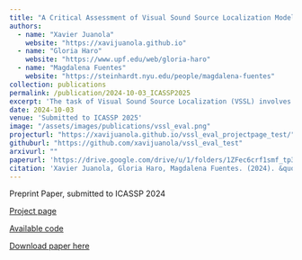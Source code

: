 ```yaml
---
title: "A Critical Assessment of Visual Sound Source Localization Models Including Negative Audio"
authors:
  - name: "Xavier Juanola"
    website: "https://xavijuanola.github.io"
  - name: "Gloria Haro"
    website: "https://www.upf.edu/web/gloria-haro"
  - name: "Magdalena Fuentes"
    website: "https://steinhardt.nyu.edu/people/magdalena-fuentes"
collection: publications
permalink: /publication/2024-10-03_ICASSP2025
excerpt: 'The task of Visual Sound Source Localization (VSSL) involves identifying the location of sound sources in visual scenes, integrating audio-visual data for enhanced scene understanding. Despite advancements in state-of-the-art (SOTA) models, we observe three critical flaws: i) The evaluation of the models is mainly focused in sounds produced by objects that are visible in the image, ii) The evaluation often assumes a prior knowledge of the size of the sounding object, and iii) No universal threshold for localization in real-world scenarios is established, as previous approaches only consider positive examples without accounting for both positive and negative cases. In this paper, we introduce a novel test set and metrics designed to complete the current standard evaluation of VSSL models by testing them in scenarios where none of the objects in the image corresponds to the audio input, i.e. a negative audio. We consider three types of negative audio: silence, noise and offscreen. Our analysis reveals that numerous SOTA models fail to appropriately adjust their predictions based on audio input, suggesting that these models may not be leveraging audio information as intended. Additionally, we provide a comprehensive analysis of the range of maximum values in the estimated audio-visual similarity maps, in both positive and negative audio cases, and show that most of the models are not discriminative enough, making them unfit to choose a universal threshold appropriate to perform sound localization without any a priori information of the sounding object, that is, object size and visibility.'
date: 2024-10-03
venue: 'Submitted to ICASSP 2025'
image: "/assets/images/publications/vssl_eval.png"
projecturl: "https://xavijuanola.github.io/vssl_eval_projectpage_test/"
githuburl: "https://github.com/xavijuanola/vssl_eval_test"
arxivurl: ""
paperurl: 'https://drive.google.com/drive/u/1/folders/1ZFec6crf1smf_tp3u5uRUJXw4lGTsOLB'
citation: 'Xavier Juanola, Gloria Haro, Magdalena Fuentes. (2024). &quot;A Critical Assessment of Visual Sound Source Localization Models Including Negative Audio.&quot; <i>Submitted to ICASSP 2025</i>'
---
```


Preprint Paper, submitted to ICASSP 2024

[Project page](https://xavijuanola.github.io/vssl_eval_projectpage_test)

[Available code](https://github.com/xavijuanola/vssl_eval_test?tab=readme-ov-file)

[Download paper here](https://drive.google.com/file/d/11uQ900xNGOHAOpbT33rGXJuoYYV2RZec/view?usp=sharing)
